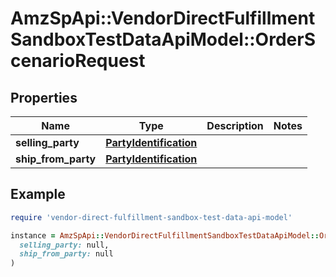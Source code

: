 # AmzSpApi::VendorDirectFulfillmentSandboxTestDataApiModel::OrderScenarioRequest

## Properties

| Name | Type | Description | Notes |
| ---- | ---- | ----------- | ----- |
| **selling_party** | [**PartyIdentification**](PartyIdentification.md) |  |  |
| **ship_from_party** | [**PartyIdentification**](PartyIdentification.md) |  |  |

## Example

```ruby
require 'vendor-direct-fulfillment-sandbox-test-data-api-model'

instance = AmzSpApi::VendorDirectFulfillmentSandboxTestDataApiModel::OrderScenarioRequest.new(
  selling_party: null,
  ship_from_party: null
)
```

